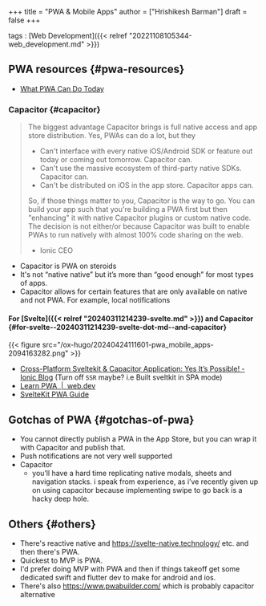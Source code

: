 +++
title = "PWA & Mobile Apps"
author = ["Hrishikesh Barman"]
draft = false
+++

tags
: [Web Development]({{< relref "20221108105344-web_development.md" >}})


## PWA resources {#pwa-resources}

-   [What PWA Can Do Today](https://whatpwacando.today/)


### Capacitor {#capacitor}

> The biggest advantage Capacitor brings is full native access and app store distribution. Yes, PWAs can do a lot, but they
>
> -   Can't interface with every native iOS/Android SDK or feature out today or coming out tomorrow. Capacitor can.
> -   Can't use the massive ecosystem of third-party native SDKs. Capacitor can.
> -   Can't be distributed on iOS in the app store. Capacitor apps can.
>
> So, if those things matter to you, Capacitor is the way to go. You can build your app such that you're building a PWA first but then "enhancing" it with native Capacitor plugins or custom native code. The decision is not either/or because Capacitor was built to enable PWAs to run natively with almost 100% code sharing on the web.
>
> -   Ionic CEO

-   Capacitor is PWA on steroids
-   It's not “native native” but it’s more than “good enough” for most types of apps.
-   Capacitor allows for certain features that are only available on native and not PWA. For example, local notifications


#### For [Svelte]({{< relref "20240311214239-svelte.md" >}}) and Capacitor {#for-svelte--20240311214239-svelte-dot-md--and-capacitor}

{{< figure src="/ox-hugo/20240424111601-pwa_mobile_apps-2094163282.png" >}}

-   [Cross-Platform Sveltekit &amp; Capacitor Application: Yes It’s Possible! - Ionic Blog](https://ionic.io/blog/cross-platform-sveltekit-capacitor-application-yes-its-possible) (Turn off `SSR` maybe? i.e Built sveltkit in SPA mode)
-   [Learn PWA  |  web.dev](https://web.dev/learn/pwa/)
-   [SvelteKit PWA Guide](https://www.joemmalatesta.com/blog/programming/sveltekit-pwa)


## Gotchas of PWA {#gotchas-of-pwa}

-   You cannot directly publish a PWA in the App Store, but you can wrap it with Capacitor and publish that.
-   Push notifications are not very well supported
-   Capacitor
    -   you’ll have a hard time replicating native modals, sheets and navigation stacks. i speak from experience, as i’ve recently given up on using capacitor because implementing swipe to go back is a hacky deep hole.


## Others {#others}

-   There's reactive native and <https://svelte-native.technology/> etc. and then there's PWA.
-   Quickest to MVP is PWA.
-   I'd prefer doing MVP with PWA and then if things takeoff get some dedicated swift and flutter dev to make for android and ios.
-   There's also <https://www.pwabuilder.com/> which is probably capacitor alternative
